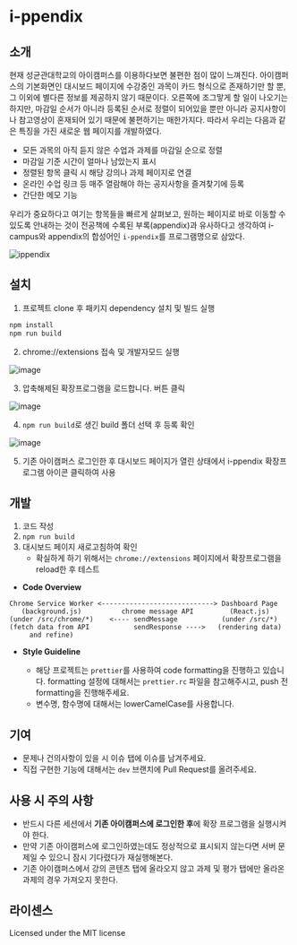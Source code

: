 # i-ppendix

## 소개

현재 성균관대학교의 아이캠퍼스를 이용하다보면 불편한 점이 많이 느껴진다. 아이캠퍼스의 기본화면인 대시보드 페이지에 수강중인 과목이 카드 형식으로 존재하기만 할 뿐, 그 이외에 별다른 정보를 제공하지 않기 때문이다. 오른쪽에 조그맣게 할 일이 나오기는 하지만, 마감일 순서가 아니라 등록된 순서로 정렬이 되어있을 뿐만 아니라 공지사항이나 참고영상이 혼재되어 있기 때문에 불편하기는 매한가지다. 따라서 우리는 다음과 같은 특징을 가진 새로운 웹 페이지를 개발하였다.

- 모든 과목의 아직 듣지 않은 수업과 과제를 마감일 순으로 정렬
- 마감일 기준 시간이 얼마나 남았는지 표시
- 정렬된 항목 클릭 시 해당 강의나 과제 페이지로 연결
- 온라인 수업 링크 등 매주 열람해야 하는 공지사항을 즐겨찾기에 등록
- 간단한 메모 기능

우리가 중요하다고 여기는 항목들을 빠르게 살펴보고, 원하는 페이지로 바로 이동할 수 있도록 안내하는 것이 전공책에 수록된 부록(appendix)과 유사하다고 생각하여 i-campus와 appendix의 합성어인 `i-ppendix`를 프로그램명으로 삼았다.

![ippendix](https://user-images.githubusercontent.com/43704761/169644217-d1c06335-f057-42ec-bd90-baebc20eb907.gif)


## 설치

1. 프로젝트 clone 후 패키지 dependency 설치 및 빌드 실행

```bash
npm install
npm run build
```

2. chrome://extensions 접속 및 개발자모드 실행

![image](https://user-images.githubusercontent.com/43704761/169644604-9cc4bc5c-c560-42a4-9555-624e77a078d3.png)

3. 압축해제된 확장프로그램을 로드합니다. 버튼 클릭

![image](https://user-images.githubusercontent.com/43704761/169644619-69d732ae-7001-4965-8ad1-aebc4e33690e.png)

4. `npm run build`로 생긴 build 폴더 선택 후 등록 확인

![image](https://user-images.githubusercontent.com/43704761/169644657-db22d45c-3458-4360-a725-25516db537f2.png)

5. 기존 아이캠퍼스 로그인한 후 대시보드 페이지가 열린 상태에서 i-ppendix 확장프로그램 아이콘 클릭하여 사용


## 개발

1. 코드 작성
2. `npm run build`
3. 대시보드 페이지 새로고침하여 확인
    - 확실하게 하기 위해서는 `chrome://extensions` 페이지에서 확장프로그램을 reload한 후 테스트

- **Code Overview**

```
Chrome Service Worker <----------------------------> Dashboard Page
   (background.js)          chrome message API         (React.js)
(under /src/chrome/*)    <---- sendMessage           (under /src/*)
(fetch data from API           sendResponse ---->   (rendering data)
     and refine)
```

- **Style Guideline**

    - 해당 프로젝트는 `prettier`를 사용하여 code formatting을 진행하고 있습니다. formatting 설정에 대해서는 `prettier.rc` 파일을 참고해주시고, push 전 formatting을 진행해주세요.
    - 변수명, 함수명에 대해서는 lowerCamelCase를 사용합니다.


## 기여

- 문제나 건의사항이 있을 시 이슈 탭에 이슈를 남겨주세요.
- 직접 구현한 기능에 대해서는 `dev` 브랜치에 Pull Request를 올려주세요.


## 사용 시 주의 사항

- 반드시 다른 세션에서 **기존 아이캠퍼스에 로그인한 후**에 확장 프로그램을 실행시켜야 한다.
- 만약 기존 아이캠퍼스에 로그인하였는데도 정상적으로 표시되지 않는다면 서버 문제일 수 있으니 잠시 기다렸다가 재실행해본다.
- 기존 아이캠퍼스에서 강의 콘텐츠 탭에 올라오지 않고 과제 및 평가 탭에만 올라온 과제의 경우 가져오지 못한다.


## 라이센스

Licensed under the MIT license
